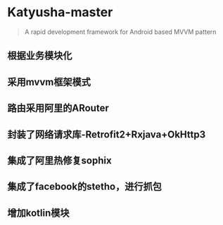 # Katyusha-master
>  A rapid development framework for Android based MVVM pattern
  
## 根据业务模块化
## 采用mvvm框架模式
## 路由采用阿里的ARouter
## 封装了网络请求库-Retrofit2+Rxjava+OkHttp3
## 集成了阿里热修复sophix
## 集成了facebook的stetho，进行抓包
## 增加kotlin模块